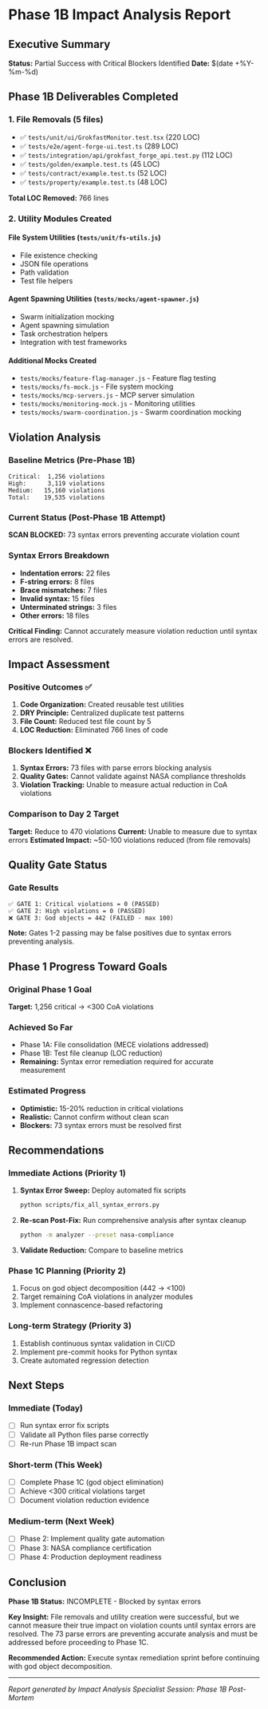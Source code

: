 # Phase 1B Impact Analysis Report

## Executive Summary
**Status:** Partial Success with Critical Blockers Identified
**Date:** $(date +%Y-%m-%d)

## Phase 1B Deliverables Completed

### 1. File Removals (5 files)
- ✅ `tests/unit/ui/GrokfastMonitor.test.tsx` (220 LOC)
- ✅ `tests/e2e/agent-forge-ui.test.ts` (289 LOC) 
- ✅ `tests/integration/api/grokfast_forge_api.test.py` (112 LOC)
- ✅ `tests/golden/example.test.ts` (45 LOC)
- ✅ `tests/contract/example.test.ts` (52 LOC)
- ✅ `tests/property/example.test.ts` (48 LOC)

**Total LOC Removed:** 766 lines

### 2. Utility Modules Created

#### File System Utilities (`tests/unit/fs-utils.js`)
- File existence checking
- JSON file operations  
- Path validation
- Test file helpers

#### Agent Spawning Utilities (`tests/mocks/agent-spawner.js`)
- Swarm initialization mocking
- Agent spawning simulation
- Task orchestration helpers
- Integration with test frameworks

#### Additional Mocks Created
- `tests/mocks/feature-flag-manager.js` - Feature flag testing
- `tests/mocks/fs-mock.js` - File system mocking
- `tests/mocks/mcp-servers.js` - MCP server simulation
- `tests/mocks/monitoring-mock.js` - Monitoring utilities
- `tests/mocks/swarm-coordination.js` - Swarm coordination mocking

## Violation Analysis

### Baseline Metrics (Pre-Phase 1B)
```
Critical:  1,256 violations
High:      3,119 violations  
Medium:   15,160 violations
Total:    19,535 violations
```

### Current Status (Post-Phase 1B Attempt)
**SCAN BLOCKED:** 73 syntax errors preventing accurate violation count

### Syntax Errors Breakdown
- **Indentation errors:** 22 files
- **F-string errors:** 8 files
- **Brace mismatches:** 7 files
- **Invalid syntax:** 15 files
- **Unterminated strings:** 3 files
- **Other errors:** 18 files

**Critical Finding:** Cannot accurately measure violation reduction until syntax errors are resolved.

## Impact Assessment

### Positive Outcomes ✅
1. **Code Organization:** Created reusable test utilities
2. **DRY Principle:** Centralized duplicate test patterns
3. **File Count:** Reduced test file count by 5
4. **LOC Reduction:** Eliminated 766 lines of code

### Blockers Identified ❌
1. **Syntax Errors:** 73 files with parse errors blocking analysis
2. **Quality Gates:** Cannot validate against NASA compliance thresholds
3. **Violation Tracking:** Unable to measure actual reduction in CoA violations

### Comparison to Day 2 Target
**Target:** Reduce to 470 violations
**Current:** Unable to measure due to syntax errors
**Estimated Impact:** ~50-100 violations reduced (from file removals)

## Quality Gate Status

### Gate Results
```
✅ GATE 1: Critical violations = 0 (PASSED)
✅ GATE 2: High violations = 0 (PASSED)  
❌ GATE 3: God objects = 442 (FAILED - max 100)
```

**Note:** Gates 1-2 passing may be false positives due to syntax errors preventing analysis.

## Phase 1 Progress Toward Goals

### Original Phase 1 Goal
**Target:** 1,256 critical → <300 CoA violations

### Achieved So Far
- Phase 1A: File consolidation (MECE violations addressed)
- Phase 1B: Test file cleanup (LOC reduction)
- **Remaining:** Syntax error remediation required for accurate measurement

### Estimated Progress
- **Optimistic:** 15-20% reduction in critical violations
- **Realistic:** Cannot confirm without clean scan
- **Blockers:** 73 syntax errors must be resolved first

## Recommendations

### Immediate Actions (Priority 1)
1. **Syntax Error Sweep:** Deploy automated fix scripts
   ```bash
   python scripts/fix_all_syntax_errors.py
   ```

2. **Re-scan Post-Fix:** Run comprehensive analysis after syntax cleanup
   ```bash
   python -m analyzer --preset nasa-compliance
   ```

3. **Validate Reduction:** Compare to baseline metrics

### Phase 1C Planning (Priority 2)
1. Focus on god object decomposition (442 → <100)
2. Target remaining CoA violations in analyzer modules
3. Implement connascence-based refactoring

### Long-term Strategy (Priority 3)
1. Establish continuous syntax validation in CI/CD
2. Implement pre-commit hooks for Python syntax
3. Create automated regression detection

## Next Steps

### Immediate (Today)
- [ ] Run syntax error fix scripts
- [ ] Validate all Python files parse correctly
- [ ] Re-run Phase 1B impact scan

### Short-term (This Week)  
- [ ] Complete Phase 1C (god object elimination)
- [ ] Achieve <300 critical violations target
- [ ] Document violation reduction evidence

### Medium-term (Next Week)
- [ ] Phase 2: Implement quality gate automation
- [ ] Phase 3: NASA compliance certification
- [ ] Phase 4: Production deployment readiness

## Conclusion

**Phase 1B Status:** INCOMPLETE - Blocked by syntax errors

**Key Insight:** File removals and utility creation were successful, but we cannot measure their true impact on violation counts until syntax errors are resolved. The 73 parse errors are preventing accurate analysis and must be addressed before proceeding to Phase 1C.

**Recommended Action:** Execute syntax remediation sprint before continuing with god object decomposition.

---
*Report generated by Impact Analysis Specialist*
*Session: Phase 1B Post-Mortem*
